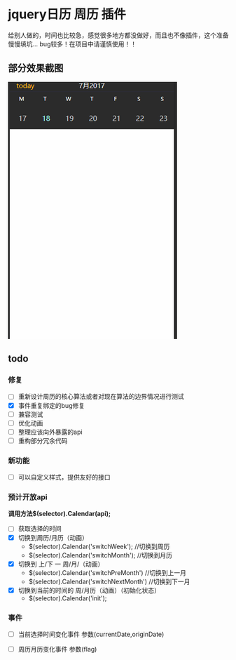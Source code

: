 # jquery日历 周历 插件
给别人做的，时间也比较急，感觉很多地方都没做好，而且也不像插件，这个准备慢慢填坑...
bug较多！在项目中请谨慎使用！！

## 部分效果截图
![](screenshot/demo.gif)

## todo

### 修复
- [ ] 重新设计周历的核心算法或者对现在算法的边界情况进行测试
- [X] 事件重复绑定的bug修复
- [ ] 兼容测试
- [ ] 优化动画
- [ ] 整理应该向外暴露的api
- [ ] 重构部分冗余代码

### 新功能
- [ ] 可以自定义样式，提供友好的接口

### 预计开放api
**调用方法$(selector).Calendar(api);**
- [ ] 获取选择的时间
- [X] 切换到周历/月历（动画）
	- $(selector).Calendar('switchWeek'); //切换到周历
	- $(selector).Calendar('switchMonth'); //切换到月历
- [X] 切换到 上/下 一 周/月/（动画）
	- $(selector).Calendar('switchPreMonth') //切换到上一月
	- $(selector).Calendar('switchNextMonth') //切换到下一月	
- [X] 切换到当前的时间的 周/月历（动画）（初始化状态）
	- $(selector).Calendar('init');

### 事件
- [ ] 当前选择时间变化事件 参数(currentDate,originDate)

- [ ] 周历月历变化事件 参数(flag)



